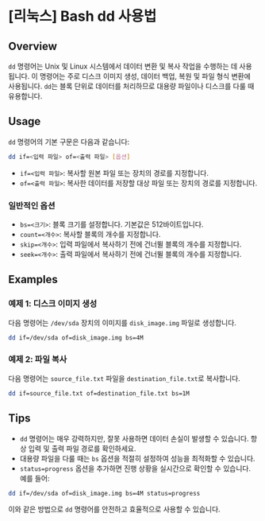 # [리눅스] Bash dd 사용법

## Overview
`dd` 명령어는 Unix 및 Linux 시스템에서 데이터 변환 및 복사 작업을 수행하는 데 사용됩니다. 이 명령어는 주로 디스크 이미지 생성, 데이터 백업, 복원 및 파일 형식 변환에 사용됩니다. `dd`는 블록 단위로 데이터를 처리하므로 대용량 파일이나 디스크를 다룰 때 유용합니다.

## Usage
`dd` 명령어의 기본 구문은 다음과 같습니다:

```bash
dd if=<입력 파일> of=<출력 파일> [옵션]
```

- `if=<입력 파일>`: 복사할 원본 파일 또는 장치의 경로를 지정합니다.
- `of=<출력 파일>`: 복사한 데이터를 저장할 대상 파일 또는 장치의 경로를 지정합니다.

### 일반적인 옵션
- `bs=<크기>`: 블록 크기를 설정합니다. 기본값은 512바이트입니다.
- `count=<개수>`: 복사할 블록의 개수를 지정합니다.
- `skip=<개수>`: 입력 파일에서 복사하기 전에 건너뛸 블록의 개수를 지정합니다.
- `seek=<개수>`: 출력 파일에서 복사하기 전에 건너뛸 블록의 개수를 지정합니다.

## Examples
### 예제 1: 디스크 이미지 생성
다음 명령어는 `/dev/sda` 장치의 이미지를 `disk_image.img` 파일로 생성합니다.

```bash
dd if=/dev/sda of=disk_image.img bs=4M
```

### 예제 2: 파일 복사
다음 명령어는 `source_file.txt` 파일을 `destination_file.txt`로 복사합니다.

```bash
dd if=source_file.txt of=destination_file.txt bs=1M
```

## Tips
- `dd` 명령어는 매우 강력하지만, 잘못 사용하면 데이터 손실이 발생할 수 있습니다. 항상 입력 및 출력 파일 경로를 확인하세요.
- 대용량 파일을 다룰 때는 `bs` 옵션을 적절히 설정하여 성능을 최적화할 수 있습니다.
- `status=progress` 옵션을 추가하면 진행 상황을 실시간으로 확인할 수 있습니다. 예를 들어:

```bash
dd if=/dev/sda of=disk_image.img bs=4M status=progress
```

이와 같은 방법으로 `dd` 명령어를 안전하고 효율적으로 사용할 수 있습니다.